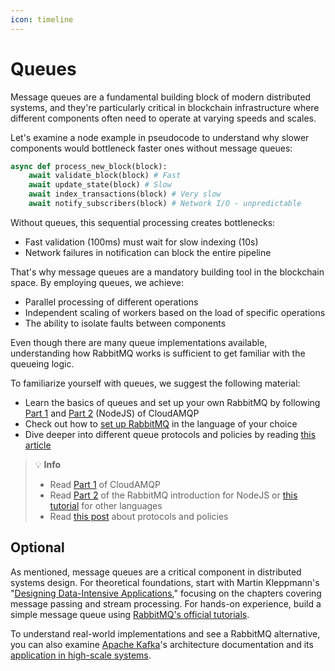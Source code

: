 ```yaml
---
icon: timeline
---
```


# Queues

Message queues are a fundamental building block of modern distributed systems, and they're particularly critical in blockchain infrastructure where different components often need to operate at varying speeds and scales.

Let's examine a node example in pseudocode to understand why slower components would bottleneck faster ones without message queues:

```python
async def process_new_block(block):
    await validate_block(block) # Fast
    await update_state(block) # Slow
    await index_transactions(block) # Very slow
    await notify_subscribers(block) # Network I/O - unpredictable
```

Without queues, this sequential processing creates bottlenecks:

* Fast validation (100ms) must wait for slow indexing (10s)
* Network failures in notification can block the entire pipeline

That's why message queues are a mandatory building tool in the blockchain space. By employing queues, we achieve:
* Parallel processing of different operations
* Independent scaling of workers based on the load of specific operations
* The ability to isolate faults between components

Even though there are many queue implementations available, understanding how RabbitMQ works is sufficient to get familiar with the queueing logic.

To familiarize yourself with queues, we suggest the following material:

* Learn the basics of queues and set up your own RabbitMQ by following [Part 1](https://www.cloudamqp.com/blog/part1-rabbitmq-for-beginners-what-is-rabbitmq.html) and [Part 2](https://www.cloudamqp.com/blog/part2-2-rabbitmq-for-beginners_example-and-sample-code-node-js.html) (NodeJS) of CloudAMQP
* Check out how to [set up RabbitMQ](https://www.rabbitmq.com/tutorials) in the language of your choice
* Dive deeper into different queue protocols and policies by reading [this article](https://kisztof.medium.com/rabbitmq-an-introduction-to-message-queuing-protocols-and-policies-cb6073c7a3d6)

> 💡 **Info**
> - Read [Part 1](https://www.cloudamqp.com/blog/part1-rabbitmq-for-beginners-what-is-rabbitmq.html) of CloudAMQP
> - Read [Part 2](https://www.cloudamqp.com/blog/part2-2-rabbitmq-for-beginners_example-and-sample-code-node-js.html) of the RabbitMQ introduction for NodeJS or [this tutorial](https://www.rabbitmq.com/tutorials) for other languages
> - Read [this post](https://kisztof.medium.com/rabbitmq-an-introduction-to-message-queuing-protocols-and-policies-cb6073c7a3d6) about protocols and policies

## Optional

As mentioned, message queues are a critical component in distributed systems design. For theoretical foundations, start with Martin Kleppmann's "[Designing Data-Intensive Applications](https://archive.org/details/designing-data-intensive-applications-th/page/137/mode/1up?q=Message+Passing)," focusing on the chapters covering message passing and stream processing. For hands-on experience, build a simple message queue using [RabbitMQ's official tutorials](https://www.rabbitmq.com/tutorials).

To understand real-world implementations and see a RabbitMQ alternative, you can also examine [Apache Kafka](https://kafka.apache.org/documentation/)'s architecture documentation and its [application in high-scale systems](https://kafka.apache.org/uses).